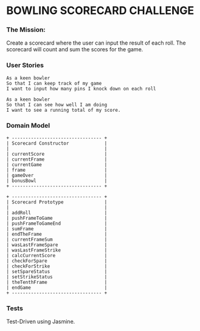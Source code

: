 # BOWLING SCORECARD CHALLENGE

### The Mission: 
Create a scorecard where the user can input the result of each roll. The scorecard will count and sum the scores for the game. 

### User Stories
```
As a keen bowler
So that I can keep track of my game
I want to input how many pins I knock down on each roll

As a keen bowler
So that I can see how well I am doing
I want to see a running total of my score. 
```

### Domain Model

```
+ --------------------------------- +
| Scorecard Constructor             |
|                                   |
| currentScore                      |
| currentFrame                      |
| currentGame                       |
| frame                             |
| gameOver                          |
| bonusBowl                         |
+ --------------------------------- +

+ --------------------------------- +
| Scorecard Prototype               |
|                                   |
| addRoll                           |
| pushFrameToGame                   |
| pushFrameToGameEnd                |
| sumFrame                          |
| endTheFrame                       |
| currentFrameSum                   |
| wasLastFrameSpare                 |
| wasLastFrameStrike                |
| calcCurrentScore                  |
| checkForSpare                     |
| checkForStrike                    |
| setSpareStatus                    |
| setStrikeStatus                   |
| theTenthFrame                     |
| endGame                           |
+ --------------------------------- +

```

### Tests
Test-Driven using Jasmine.
